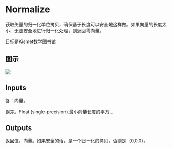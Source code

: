 # Normalize

获取矢量的归一化单位拷贝，确保基于长度可以安全地这样做。如果向量的长度太小，无法安全地进行归一化处理，则返回零向量。

目标是Kismet数学图书馆

## 图示

![]($-20221218-19571297.png)

## Inputs

答：向量。

误差。Float (single-precision).最小向量长度的平方...  

## Outputs

返回值。向量。如果安全的话，是一个归一化的拷贝，否则是（0,0,0）。
